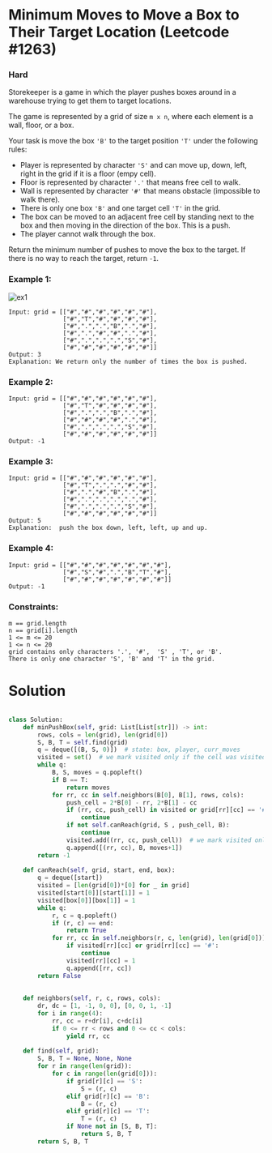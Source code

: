 Minimum Moves to Move a Box to Their Target Location (Leetcode #1263)
===============================
### Hard

Storekeeper is a game in which the player pushes boxes around in a warehouse trying to get them to target locations.

The game is represented by a grid of size `m x n`, where each element is a wall, floor, or a box.

Your task is move the box `'B'` to the target position `'T'` under the following rules:

* Player is represented by character `'S'` and can move up, down, left, right in the grid if it is a floor (empy cell).
* Floor is represented by character `'.'` that means free cell to walk.
* Wall is represented by character `'#'` that means obstacle  (impossible to walk there). 
* There is only one box `'B'` and one target cell `'T'` in the grid.
* The box can be moved to an adjacent free cell by standing next to the box and then moving in the direction of the box. This is a push.
* The player cannot walk through the box.

Return the minimum number of pushes to move the box to the target. If there is no way to reach the target, return `-1`.

 

### Example 1:
![ex1](https://assets.leetcode.com/uploads/2019/11/06/sample_1_1620.png)

```
Input: grid = [["#","#","#","#","#","#"],
               ["#","T","#","#","#","#"],
               ["#",".",".","B",".","#"],
               ["#",".","#","#",".","#"],
               ["#",".",".",".","S","#"],
               ["#","#","#","#","#","#"]]
Output: 3
Explanation: We return only the number of times the box is pushed.
```

### Example 2:
```
Input: grid = [["#","#","#","#","#","#"],
               ["#","T","#","#","#","#"],
               ["#",".",".","B",".","#"],
               ["#","#","#","#",".","#"],
               ["#",".",".",".","S","#"],
               ["#","#","#","#","#","#"]]
Output: -1
```

### Example 3:
```
Input: grid = [["#","#","#","#","#","#"],
               ["#","T",".",".","#","#"],
               ["#",".","#","B",".","#"],
               ["#",".",".",".",".","#"],
               ["#",".",".",".","S","#"],
               ["#","#","#","#","#","#"]]
Output: 5
Explanation:  push the box down, left, left, up and up.
```

### Example 4:
```
Input: grid = [["#","#","#","#","#","#","#"],
               ["#","S","#",".","B","T","#"],
               ["#","#","#","#","#","#","#"]]
Output: -1
 ```

### Constraints:
```
m == grid.length
n == grid[i].length
1 <= m <= 20
1 <= n <= 20
grid contains only characters '.', '#',  'S' , 'T', or 'B'.
There is only one character 'S', 'B' and 'T' in the grid.
```

Solution
========
```python

class Solution:
    def minPushBox(self, grid: List[List[str]]) -> int:
        rows, cols = len(grid), len(grid[0])
        S, B, T = self.find(grid)
        q = deque([(B, S, 0)])  # state: box, player, curr_moves
        visited = set()  # we mark visited only if the cell was visited from "the same entry".
        while q:
            B, S, moves = q.popleft()
            if B == T:
                return moves
            for rr, cc in self.neighbors(B[0], B[1], rows, cols):
                push_cell = 2*B[0] - rr, 2*B[1] - cc
                if (rr, cc, push_cell) in visited or grid[rr][cc] == '#':
                    continue
                if not self.canReach(grid, S , push_cell, B):
                    continue
                visited.add((rr, cc, push_cell))  # we mark visited only if the cell was visited from "the same entry".
                q.append([(rr, cc), B, moves+1])
        return -1
                
    def canReach(self, grid, start, end, box):
        q = deque([start])
        visited = [len(grid[0])*[0] for _ in grid] 
        visited[start[0]][start[1]] = 1
        visited[box[0]][box[1]] = 1
        while q:
            r, c = q.popleft()
            if (r, c) == end:
                return True
            for rr, cc in self.neighbors(r, c, len(grid), len(grid[0])):
                if visited[rr][cc] or grid[rr][cc] == '#':
                    continue
                visited[rr][cc] = 1
                q.append([rr, cc])
        return False
        
                
    def neighbors(self, r, c, rows, cols):
        dr, dc = [1, -1, 0, 0], [0, 0, 1, -1]
        for i in range(4):
            rr, cc = r+dr[i], c+dc[i]
            if 0 <= rr < rows and 0 <= cc < cols:
                yield rr, cc
                
    def find(self, grid):
        S, B, T = None, None, None
        for r in range(len(grid)):
            for c in range(len(grid[0])):
                if grid[r][c] == 'S':
                    S = (r, c)
                elif grid[r][c] == 'B':
                    B = (r, c)
                elif grid[r][c] == 'T':
                    T = (r, c)
                if None not in [S, B, T]:
                    return S, B, T
        return S, B, T
```
